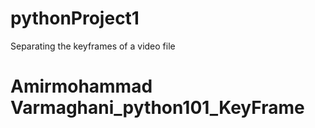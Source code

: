 # pythonProject1
Separating the keyframes of a video file
# Amirmohammad Varmaghani_python101_KeyFrame



